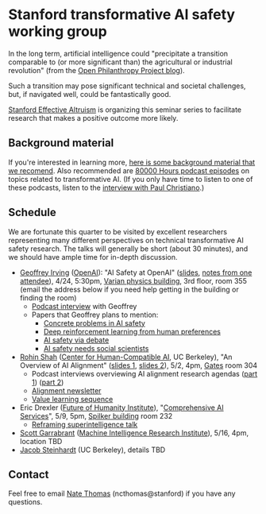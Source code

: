 # Stanford transformative AI safety working group

In the long term, artificial intelligence could "precipitate a transition comparable to (or more significant than) the agricultural or industrial revolution" (from the [Open Philanthropy Project blog](https://www.openphilanthropy.org/blog/some-background-our-views-regarding-advanced-artificial-intelligence#Sec1)).  

Such a transition may pose significant technical and societal challenges, but, if navigated well, could be fantastically good.

[Stanford Effective Altruism](http://web.stanford.edu/group/ea/) is organizing this seminar series to facilitate research that makes a positive outcome more likely.

## Background material

If you're interested in learning more, [here is some background material that we recomend](http://shlegeris.com/ai-safety-reading-list).  Also recommended are [80000 Hours podcast episodes](https://80000hours.org/podcast/episodes/) on topics related to transformative AI.  (If you only have time to listen to one of these podcasts, listen to the [interview with Paul Christiano](https://80000hours.org/podcast/episodes/paul-christiano-ai-alignment-solutions/).)

## Schedule

We are fortunate this quarter to be visited by excellent researchers representing many different perspectives on technical transformative AI safety research.  The talks will generally be short (about 30 minutes), and we should have ample time for in-depth discussion.

- [Geoffrey Irving](https://naml.us/) ([OpenAI](https://openai.com/)): "AI Safety at OpenAI" ([slides](irving.pdf), [notes from one attendee](https://docs.google.com/document/d/1SuGK3ibyVVKCkbly7DSTYoaCNHxqjLFHIxFOywT48M0/edit?usp=sharing)), 4/24, 5:30pm, [Varian physics building](https://www.google.com/maps/place/Physics+Department/@37.4285413,-122.1731025,19z/data=!3m1!4b1!4m5!3m4!1s0x808fbb2af1d7cd13:0x4dd96aad40ba907b!8m2!3d37.4285412!4d-122.1725553), 3rd floor, room 355 (email the address below if you need help getting in the building or finding the room)
  - [Podcast interview](https://futureoflife.org/2019/03/06/ai-alignment-through-debate-with-geoffrey-irving/) with Geoffrey
  - Papers that Geoffrey plans to mention:
    - [Concrete problems in AI safety](https://arxiv.org/abs/1606.06565)
    - [Deep reinforcement learning from human preferences](https://arxiv.org/abs/1706.03741)
    - [AI safety via debate](https://arxiv.org/abs/1805.00899)
    - [AI safety needs social scientists](https://distill.pub/2019/safety-needs-social-scientists/)
- [Rohin Shah](https://rohinshah.com/) ([Center for Human-Compatible AI](https://humancompatible.ai/), UC Berkeley), "An Overview of AI Alignment" ([slides 1](https://docs.google.com/presentation/d/1f-U9HJ2ZeaXyB1XRiQO1Vz4Bcqut43dY-srtwGjHq5w/edit#slide=id.p), [slides 2](https://drive.google.com/file/d/1fB7cpVzM2qORKhOHr-VrbDWgoQYAuz0B/view)), 5/2, 4pm, [Gates](https://www.google.com/maps/place/Gates+Computer+Science,+353+Serra+Mall,+Stanford,+CA+94305/@37.4299866,-122.175519,17z/data=!3m1!4b1!4m5!3m4!1s0x808fbb2b3f50f727:0xfd9cc3200ee97fda!8m2!3d37.4299866!4d-122.1733303) room 304
  - Podcast interviews overviewing AI alignment research agendas ([part 1](https://futureoflife.org/2019/04/11/an-overview-of-technical-ai-alignment-with-rohin-shah-part-1/)) ([part 2](https://futureoflife.org/2019/04/25/an-overview-of-technical-ai-alignment-with-rohin-shah-part-2/))
  - [Alignment newsletter](http://rohinshah.com/alignment-newsletter/)
  - [Value learning sequence](https://www.alignmentforum.org/s/4dHMdK5TLN6xcqtyc)
- Eric Drexler ([Future of Humanity Institute](https://www.fhi.ox.ac.uk/)), "[Comprehensive AI Services](https://www.fhi.ox.ac.uk/wp-content/uploads/Reframing_Superintelligence_FHI-TR-2019-1.1-1.pdf)", 5/9, 5pm, [Spilker building](https://goo.gl/maps/xiVgQuhDt1MLAcWG7) room 232
  - [Reframing superintelligence talk](https://www.youtube.com/watch?v=MircoV5LKvg)
- [Scott Garrabrant](http://scott.garrabrant.com/) ([Machine Intelligence Research Institute](https://intelligence.org/)), 5/16, 4pm, location TBD
- [Jacob Steinhardt](https://www.stat.berkeley.edu/~jsteinhardt/) (UC Berkeley), details TBD

## Contact

Feel free to email [Nate Thomas](https://www.linkedin.com/in/nathaniel-thomas-18603079/) (ncthomas@stanford) if you have any questions.
